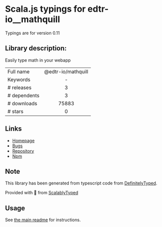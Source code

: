 
# Scala.js typings for edtr-io__mathquill

Typings are for version 0.11

## Library description:
Easily type math in your webapp

|                    |                 |
| ------------------ | :-------------: |
| Full name          | @edtr-io/mathquill |
| Keywords           | - |
| # releases         | 3 |
| # dependents       | 3 |
| # downloads        | 75883 |
| # stars            | 0 |

## Links
- [Homepage](https://github.com/edtr-io/mathquill#readme)
- [Bugs](https://github.com/edtr-io/mathquill/issues)
- [Repository](https://github.com/edtr-io/mathquill)
- [Npm](https://www.npmjs.com/package/%40edtr-io%2Fmathquill)
    


## Note
This library has been generated from typescript code from [DefinitelyTyped](https://definitelytyped.org).

Provided with :purple_heart: from [ScalablyTyped](https://github.com/oyvindberg/ScalablyTyped)

## Usage
See [the main readme](../../readme.md) for instructions.



